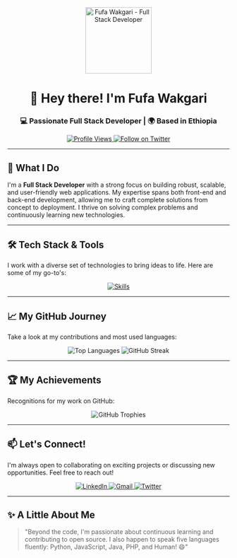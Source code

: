 <div align="center">
 <img src="https://avatars.githubusercontent.com/u/119033939?v=4" width="150px" alt="Fufa Wakgari - Full Stack Developer">
</div>

<h1 align="center">👋 Hey there! I'm Fufa Wakgari</h1>
<h3 align="center">💻 Passionate Full Stack Developer | 🌍 Based in Ethiopia</h3>

<p align="center">
  <a href="https://komarev.com/ghpvc/?username=fufex3934&label=PROFILE+VIEWS&color=6e40c9&style=for-the-badge" target="_blank">
    <img src="https://komarev.com/ghpvc/?username=fufex3934&label=PROFILE+VIEWS&color=6e40c9&style=for-the-badge" alt="Profile Views">
  </a>
  <a href="https://twitter.com/YourHandle" target="_blank">  <img src="https://img.shields.io/badge/Follow_@YourHandle-1DA1F2?style=for-the-badge&logo=twitter&logoColor=white" alt="Follow on Twitter">
  </a>
</p>

---

## 🚀 What I Do

I'm a **Full Stack Developer** with a strong focus on building robust, scalable, and user-friendly web applications. My expertise spans both front-end and back-end development, allowing me to craft complete solutions from concept to deployment. I thrive on solving complex problems and continuously learning new technologies.

---

## 🛠️ Tech Stack & Tools

I work with a diverse set of technologies to bring ideas to life. Here are some of my go-to's:

<p align="center">
  <a href="https://skillicons.dev">
    <img src="https://skillicons.dev/icons?i=html,css,javascript,typescript,react,nextjs,redux,tailwind,bootstrap,materialui,nodejs,nestjs,express,python,flask,java,php,laravel,cpp,mysql,mongodb,firebase,git,github,vscode,npm,postman,docker,vercel" alt="Skills" />
  </a>
</p>

---

## 📈 My GitHub Journey

Take a look at my contributions and most used languages:

<p align="center">
  <img src="https://github-readme-stats.vercel.app/api/top-langs?username=fufex3934&show_icons=true&locale=en&layout=compact&theme=dark" alt="Top Languages" />
  <img src="https://github-readme-streak-stats.herokuapp.com/?user=fufex3934&theme=dark&hide_border=true" alt="GitHub Streak" />
</p>

---

## 🏆 My Achievements

Recognitions for my work on GitHub:

<p align="center">
  <img src="https://github-profile-trophy.vercel.app/?username=fufex3934&theme=onedark&no-bg=true&no-frame=true&margin-w=15&column=4" alt="GitHub Trophies" />
</p>

---

## 📫 Let's Connect!

I'm always open to collaborating on exciting projects or discussing new opportunities. Feel free to reach out!

<p align="center">
  <a href="https://linkedin.com/in/fufa-wakgari-85b412228" target="_blank">
    <img src="https://img.shields.io/badge/LinkedIn-0A66C2?style=for-the-badge&logo=linkedin&logoColor=white" alt="LinkedIn">
  </a>
  <a href="mailto:fufawakgari174@gmail.com">
    <img src="https://img.shields.io/badge/Gmail-EA4335?style=for-the-badge&logo=gmail&logoColor=white" alt="Gmail">
  </a>
  <a href="https://twitter.com/YourHandle" target="_blank">  <img src="https://img.shields.io/badge/Twitter-1DA1F2?style=for-the-badge&logo=twitter&logoColor=white" alt="Twitter">
  </a>
</p>

---

## ✨ A Little About Me

> "Beyond the code, I'm passionate about continuous learning and contributing to open source. I also happen to speak five languages fluently: Python, JavaScript, Java, PHP, and Human! 😄"
